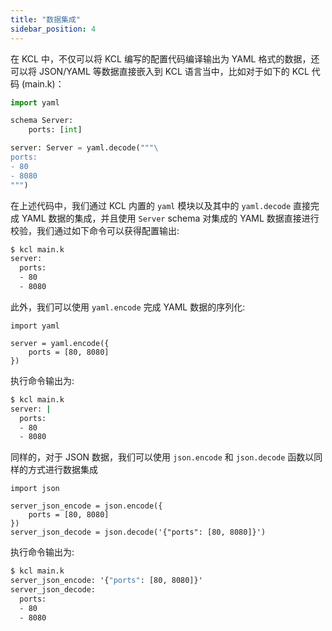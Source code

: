```yaml
---
title: "数据集成"
sidebar_position: 4
---
```


在 KCL 中，不仅可以将 KCL 编写的配置代码编译输出为 YAML 格式的数据，还可以将 JSON/YAML 等数据直接嵌入到 KCL 语言当中，比如对于如下的 KCL 代码 (main.k)：

```python
import yaml

schema Server:
    ports: [int]

server: Server = yaml.decode("""\
ports:
- 80
- 8080
""")
```

在上述代码中，我们通过 KCL 内置的 `yaml` 模块以及其中的 `yaml.decode` 直接完成 YAML 数据的集成，并且使用 `Server` schema 对集成的 YAML 数据直接进行校验，我们通过如下命令可以获得配置输出:

```cmd
$ kcl main.k
server:
  ports:
  - 80
  - 8080
```

此外，我们可以使用 `yaml.encode` 完成 YAML 数据的序列化:

```kcl
import yaml

server = yaml.encode({
    ports = [80, 8080]
})
```

执行命令输出为:

```cmd
$ kcl main.k
server: |
  ports:
  - 80
  - 8080
```

同样的，对于 JSON 数据，我们可以使用 `json.encode` 和 `json.decode` 函数以同样的方式进行数据集成

```kcl
import json

server_json_encode = json.encode({
    ports = [80, 8080]
})
server_json_decode = json.decode('{"ports": [80, 8080]}')
```

执行命令输出为:

```cmd
$ kcl main.k
server_json_encode: '{"ports": [80, 8080]}'
server_json_decode:
  ports:
  - 80
  - 8080
```
